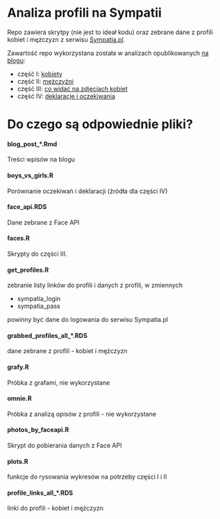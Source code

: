 # Analiza profili na Sympatii

Repo zawiera skrytpy (nie jest to ideał kodu) oraz zebrane dane z profili kobiet i mężczyzn z serwisu [Sympatia.pl](http://sympatia.onet.pl).

Zawartość repo wykorzystana została w analizach opublikowanych [na blogu](http://prokulski.net):

* część I: [kobiety](http://prokulski.net/index.php/2018/07/06/dziewczyny-z-sympatii/)
* część II: [mężczyźni](http://prokulski.net/index.php/2018/07/20/chlopaki-z-sympatii/)
* część III: [co widać na zdjęciach kobiet](http://prokulski.net/index.php/2018/07/30/dziewczyny-z-sympatii-czesc-2)
* część IV: [deklaracje i oczekiwania](http://prokulski.net/index.php/2018/08/02/sympatia-porownanie-pan-i-panow/)


# Do czego są odpowiednie pliki?

#### blog_post_*.Rmd

Treści wpisów na blogu


#### boys_vs_girls.R

Porównanie oczekiwań i deklaracji (źródła dla części IV)


#### face_api.RDS

Dane zebrane z Face API


#### faces.R

Skrypty do części III.


#### get_profiles.R

zebranie listy linków do profili i danych z profili, w zmiennych 

* sympatia_login
* sympatia_pass

powinny być dane do logowania do serwisu Sympatia.pl


#### grabbed_profiles_all_*.RDS

dane zebrane z profili - kobiet i mężczyzn


#### grafy.R

Próbka z grafami, nie wykorzystane


#### omnie.R

Próbka z analizą opisów z profili - nie wykorzystane


#### photos_by_faceapi.R

Skrypt do pobierania danych z Face API


#### plots.R

funkcje do rysowania wykresów na potrzeby części I i II


#### profile_links_all_*.RDS

linki do profili - kobiet i mężczyzn

